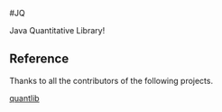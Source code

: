 #JQ

Java Quantitative Library!

## Reference
Thanks to all the contributors of the following projects.

[quantlib](https://github.com/lballabio/QuantLib)